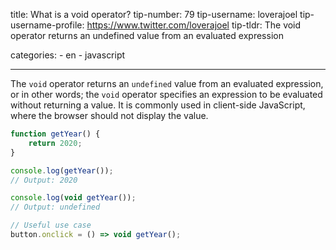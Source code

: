 title: What is a void operator?
tip-number: 79
tip-username: loverajoel
tip-username-profile: https://www.twitter.com/loverajoel
tip-tldr: The void operator returns an undefined value from an evaluated expression

categories: - en - javascript

---

The `void` operator returns an `undefined` value from an evaluated expression, or in other words; the `void` operator specifies an expression to be evaluated without returning a value. It is commonly used in client-side JavaScript, where the browser should not display the value.

```js
function getYear() {
    return 2020;
}

console.log(getYear());
// Output: 2020

console.log(void getYear());
// Output: undefined

// Useful use case
button.onclick = () => void getYear();
```
